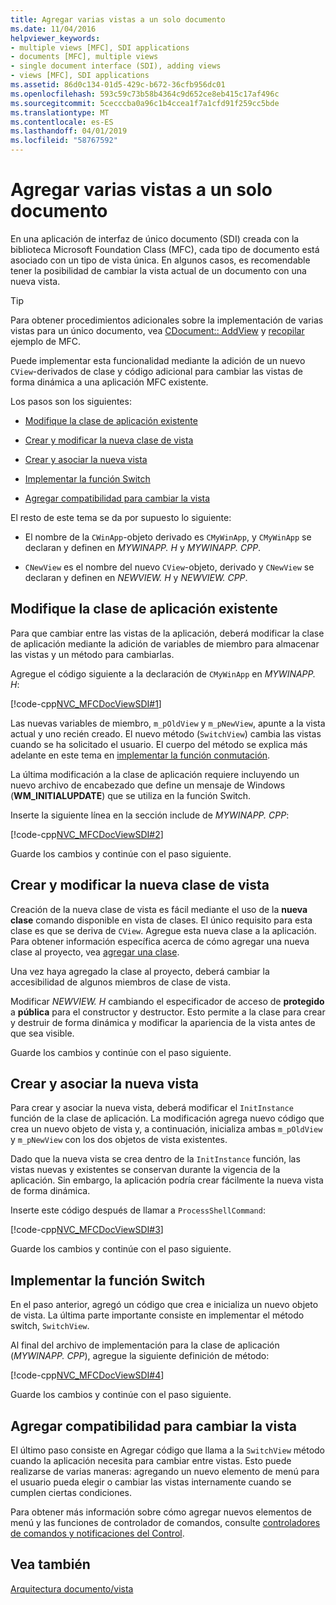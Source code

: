 ```yaml
---
title: Agregar varias vistas a un solo documento
ms.date: 11/04/2016
helpviewer_keywords:
- multiple views [MFC], SDI applications
- documents [MFC], multiple views
- single document interface (SDI), adding views
- views [MFC], SDI applications
ms.assetid: 86d0c134-01d5-429c-b672-36cfb956dc01
ms.openlocfilehash: 593c59c73b58b4364c9d652ce8eb415c17af496c
ms.sourcegitcommit: 5cecccba0a96c1b4ccea1f7a1cfd91f259cc5bde
ms.translationtype: MT
ms.contentlocale: es-ES
ms.lasthandoff: 04/01/2019
ms.locfileid: "58767592"
---
```

# <a name="adding-multiple-views-to-a-single-document"></a>Agregar varias vistas a un solo documento

En una aplicación de interfaz de único documento (SDI) creada con la biblioteca Microsoft Foundation Class (MFC), cada tipo de documento está asociado con un tipo de vista única. En algunos casos, es recomendable tener la posibilidad de cambiar la vista actual de un documento con una nueva vista.

> [!TIP]
>  Para obtener procedimientos adicionales sobre la implementación de varias vistas para un único documento, vea [CDocument:: AddView](../mfc/reference/cdocument-class.md#addview) y [recopilar](../overview/visual-cpp-samples.md) ejemplo de MFC.

Puede implementar esta funcionalidad mediante la adición de un nuevo `CView`-derivados de clase y código adicional para cambiar las vistas de forma dinámica a una aplicación MFC existente.

Los pasos son los siguientes:

- [Modifique la clase de aplicación existente](#vcconmodifyexistingapplicationa1)

- [Crear y modificar la nueva clase de vista](#vcconnewviewclassa2)

- [Crear y asociar la nueva vista](#vcconattachnewviewa3)

- [Implementar la función Switch](#vcconswitchingfunctiona4)

- [Agregar compatibilidad para cambiar la vista](#vcconswitchingtheviewa5)

El resto de este tema se da por supuesto lo siguiente:

- El nombre de la `CWinApp`-objeto derivado es `CMyWinApp`, y `CMyWinApp` se declaran y definen en *MYWINAPP. H* y *MYWINAPP. CPP*.

- `CNewView` es el nombre del nuevo `CView`-objeto, derivado y `CNewView` se declaran y definen en *NEWVIEW. H* y *NEWVIEW. CPP*.

##  <a name="vcconmodifyexistingapplicationa1"></a> Modifique la clase de aplicación existente

Para que cambiar entre las vistas de la aplicación, deberá modificar la clase de aplicación mediante la adición de variables de miembro para almacenar las vistas y un método para cambiarlas.

Agregue el código siguiente a la declaración de `CMyWinApp` en *MYWINAPP. H*:

[!code-cpp[NVC_MFCDocViewSDI#1](../mfc/codesnippet/cpp/adding-multiple-views-to-a-single-document_1.h)]

Las nuevas variables de miembro, `m_pOldView` y `m_pNewView`, apunte a la vista actual y uno recién creado. El nuevo método (`SwitchView`) cambia las vistas cuando se ha solicitado el usuario. El cuerpo del método se explica más adelante en este tema en [implementar la función conmutación](#vcconswitchingfunctiona4).

La última modificación a la clase de aplicación requiere incluyendo un nuevo archivo de encabezado que define un mensaje de Windows (**WM_INITIALUPDATE**) que se utiliza en la función Switch.

Inserte la siguiente línea en la sección include de *MYWINAPP. CPP*:

[!code-cpp[NVC_MFCDocViewSDI#2](../mfc/codesnippet/cpp/adding-multiple-views-to-a-single-document_2.cpp)]

Guarde los cambios y continúe con el paso siguiente.

##  <a name="vcconnewviewclassa2"></a> Crear y modificar la nueva clase de vista

Creación de la nueva clase de vista es fácil mediante el uso de la **nueva clase** comando disponible en vista de clases. El único requisito para esta clase es que se deriva de `CView`. Agregue esta nueva clase a la aplicación. Para obtener información específica acerca de cómo agregar una nueva clase al proyecto, vea [agregar una clase](../ide/adding-a-class-visual-cpp.md).

Una vez haya agregado la clase al proyecto, deberá cambiar la accesibilidad de algunos miembros de clase de vista.

Modificar *NEWVIEW. H* cambiando el especificador de acceso de **protegido** a **pública** para el constructor y destructor. Esto permite a la clase para crear y destruir de forma dinámica y modificar la apariencia de la vista antes de que sea visible.

Guarde los cambios y continúe con el paso siguiente.

##  <a name="vcconattachnewviewa3"></a> Crear y asociar la nueva vista

Para crear y asociar la nueva vista, deberá modificar el `InitInstance` función de la clase de aplicación. La modificación agrega nuevo código que crea un nuevo objeto de vista y, a continuación, inicializa ambas `m_pOldView` y `m_pNewView` con los dos objetos de vista existentes.

Dado que la nueva vista se crea dentro de la `InitInstance` función, las vistas nuevas y existentes se conservan durante la vigencia de la aplicación. Sin embargo, la aplicación podría crear fácilmente la nueva vista de forma dinámica.

Inserte este código después de llamar a `ProcessShellCommand`:

[!code-cpp[NVC_MFCDocViewSDI#3](../mfc/codesnippet/cpp/adding-multiple-views-to-a-single-document_3.cpp)]

Guarde los cambios y continúe con el paso siguiente.

##  <a name="vcconswitchingfunctiona4"></a> Implementar la función Switch

En el paso anterior, agregó un código que crea e inicializa un nuevo objeto de vista. La última parte importante consiste en implementar el método switch, `SwitchView`.

Al final del archivo de implementación para la clase de aplicación (*MYWINAPP. CPP*), agregue la siguiente definición de método:

[!code-cpp[NVC_MFCDocViewSDI#4](../mfc/codesnippet/cpp/adding-multiple-views-to-a-single-document_4.cpp)]

Guarde los cambios y continúe con el paso siguiente.

##  <a name="vcconswitchingtheviewa5"></a> Agregar compatibilidad para cambiar la vista

El último paso consiste en Agregar código que llama a la `SwitchView` método cuando la aplicación necesita para cambiar entre vistas. Esto puede realizarse de varias maneras: agregando un nuevo elemento de menú para el usuario pueda elegir o cambiar las vistas internamente cuando se cumplen ciertas condiciones.

Para obtener más información sobre cómo agregar nuevos elementos de menú y las funciones de controlador de comandos, consulte [controladores de comandos y notificaciones del Control](../mfc/handlers-for-commands-and-control-notifications.md).

## <a name="see-also"></a>Vea también

[Arquitectura documento/vista](../mfc/document-view-architecture.md)
